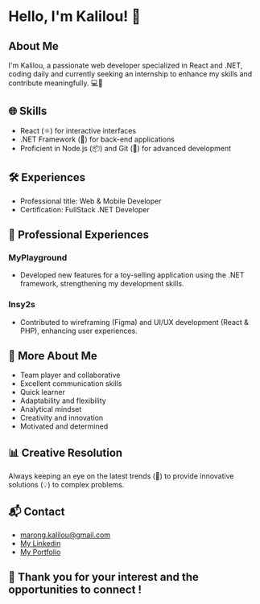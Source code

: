 # Hello, I'm Kalilou! 👋

## About Me
I'm Kalilou, a passionate web developer specialized in React and .NET, coding daily and currently seeking an internship to enhance my skills and contribute meaningfully. 💻🚀

## 🌐 Skills
- React (⚛️) for interactive interfaces
- .NET Framework (🔧) for back-end applications
- Proficient in Node.js (📦) and Git (📝) for advanced development

## 🛠️ Experiences
- Professional title: Web & Mobile Developer 
- Certification: FullStack .NET Developer 

## 🔧 Professional Experiences
### MyPlayground
- Developed new features for a toy-selling application using the .NET framework, strengthening my development skills.

### Insy2s
- Contributed to wireframing (Figma) and UI/UX development (React & PHP), enhancing user experiences.

## 👋 More About Me
- Team player and collaborative
- Excellent communication skills
- Quick learner
- Adaptability and flexibility
- Analytical mindset
- Creativity and innovation
- Motivated and determined

## 📊 Creative Resolution
Always keeping an eye on the latest trends (🌱) to provide innovative solutions (💡) to complex problems.

## 📬 Contact
- marong.kalilou@gmail.com
- [My Linkedin](https://www.linkedin.com/in/kalilou-marong/)
- [My Portfolio](https://kalilou-marong.netlify.app/)


## 🙏 Thank you for your interest and the opportunities to connect !
